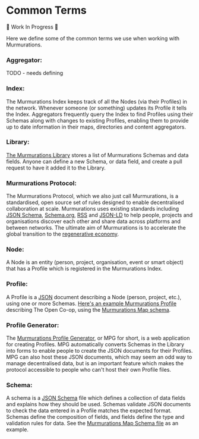 # Common Terms

:construction: Work In Progress :construction:

Here we define some of the common terms we use when working with Murmurations.

### Aggregator:
TODO - needs defining

### Index:
The Murmurations Index keeps track of all the Nodes (via their Profiles) in the network. Whenever someone (or something) updates its Profile it tells the Index. Aggregators frequently query the Index to find Profiles using their Schemas along with changes to existing Profiles, enabling them to provide up to date information in their maps, directories and content aggregators.

### Library:
[The Murmurations Library](https://github.com/MurmurationsNetwork/MurmurationsLibrary) stores a list of Murmurations Schemas and data fields.
Anyone can define a new Schema, or data field, and create a pull request to have it added it to the Library.

### Murmurations Protocol:
The Murmurations Protocol, which we also just call Murmurations, is a standardised, open source set of rules designed to enable decentralised collaboration at scale. Murmurations uses existing standards including [JSON Schema](https://json-schema.org/), [Schema.org](https://schema.org/), [RSS](https://en.wikipedia.org/wiki/RSS) and [JSON-LD](https://json-ld.org/) to help people, projects and organisations discover each other and share data across platforms and between networks. The ultimate aim of Murmurations is to accelerate the global transition to the [regenerative economy](https://capitalinstitute.org/8-principles-regenerative-economy/).

### Node:
A Node is an entity (person, project, organisation, event or smart object) that has a Profile which is registered in the Murmurations Index.

### Profile:
A Profile is a [JSON](https://en.wikipedia.org/wiki/JSON) document describing a Node (person, project, etc.), using one or more Schemas. [Here's an example Murmurations Profile](https://www.open.coop/open.json) describing The Open Co-op, using the [Murmurations Map schema](https://github.com/MurmurationsNetwork/MurmurationsLibrary/blob/master/schemas/murmurations_map-v1.json).

### Profile Generator:
The [Murmurations Profile Generator](https://main-profiles.murmurations.network), or MPG for short, is a web application for creating Profiles. MPG automatically converts Schemas in the Library into forms to enable people to create the JSON documents for their Profiles. MPG can also host these JSON documents, which may seem an odd way to manage decentralised data, but is an important feature which makes the protocol accessible to people who can't host their own Profile files.

### Schema:
A schema is a [JSON Schema](https://json-schema.org/) file which defines a collection of data fields and explains how they should be used. Schemas validate JSON documents to check the data entered in a Profile matches the expected format. Schemas define the composition of fields, and fields define the type and validation rules for data. See the [Murmurations Map Schema file](https://github.com/MurmurationsNetwork/MurmurationsLibrary/blob/master/schemas/murmurations_map-v1.json) as an example. 
